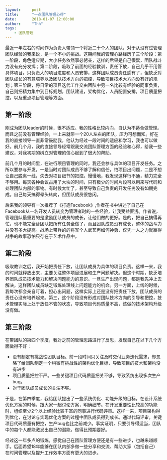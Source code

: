 ```yaml
---
layout:     post
title:      "一点团队管理心得"
date:       2018-01-07 12:00:00
author:     "Thh"
tags:
    - 团队管理
---
```


最近一年左右的时间作为负责人带领一个将近二十个人的团队，对于从没有过管理团队经验的我来说，是一个不小的挑战。这期间我的管理心路经历了三个阶段：第一阶段，角色适应期，大小任务依然事必躬亲，这样的后果是自己很累，团队战斗力没有充分发挥；第二阶段，吸取了前面的经验教训，责任下放，自己几乎不用管具体项目，只负责大的项目进度和人员安排，这样团队成员责任感有了，但缺乏对团队成长的有意培养以及团队技术方向的把控，导致项目技术大方向没有好的规划；第三阶段，将日常的项目迭代工作交由团队中另一名比较有经验的同事负责，自己则把精力集中到目标规划，团队建设，架构优化，人员配置安排，项目质量把控，以及重点项目管理等方面。

## 第一阶段

刚成为团队leader的时候，很不适应。我的性格比较内向，自认为不适合做管理。而且之前没有管理经验，一上来就带一个20人左右的团队，压力可想而知。好在我的直接领导一直非常鼓励我，他认为经过一段时间的适应和学习，我也可以做好。前几个月，我的直接领导经常跟我交流团队管理方面的经验和心得，给我一些建议，对我初期的树立对管理的信心起到了很大的帮助。

前几个月的时间里，在进行项目管理的同时，我还会参与具体的项目开发任务。之所以要参与开发，一是当时对团队成员不够了解和信任，怕项目出问题，二是不想让自己脱离一线，失去对项目细节的把控。慢慢地，我发现这样行不通，精力完全不够用。每天各种会议占用了大块的时间，只有极少的时间片段可以用来写代码和处理团队内部的事物。有时候太忙了，甚至导致自己负责的开发任务没有如期完成。自己每天搞得晕头转向，但团队成员很悠闲。

后来我的领导有一次推荐了《打造Facebook》,作者在书中讲述了自己在Facebook从一名开发人员转变为管理者时的一些经验，让我受益匪浅。作者说，管理团队最重要的是激励团队成员的成长，让他们做的更好。是的，把自己搞得再忙，也不能完全替团队把所有任务全做了，而且团队成员没有成长，整体的战斗力并没有多大提高。战场上带兵的的将军个人武艺再如何神勇，仅凭一人之力就赢得战争的故事恐怕只存在于艺术作品中。

## 第二阶段

吸取教训之后，我开始把责任下放，让团队成员为具体的项目负责。这样一来，我的时间就释放出来，主要关注整体项目进展和生产问题解决。但这个时期，缺乏培养团队成员技术能力和解决问题能力的意识。一旦生产出现问题，都是我先冲上去解决，这样团队成员缺乏锻炼处理线上问题能力的机会。另一方面，上线的时候，我每次都会亲自盯着，担心出问题，这样实际上还是没有把责任下放，团队成员的责任心没有培养起来。第三，这个阶段没有形成对团队技术方向的引导和把控，技术管理实际上处于放任不管的状态，导致项目代码质量不高，该做的技术架构升级没有做。

## 第三阶段

在带团队的第四个季度，我对之前的管理思路进行了反思，发现自己在以下几个方面做得不好：

+ 没有制定有挑战性团队目标。前一段时间只关注及时交付业务迭代需求，却忽略了给团队制定一个稍微有挑战性的架构优化目标，导致项目的技术和架构没有进步
+ 项目质量把控不严。一些关键项目代码质量把关不够，导致系统出现多次生产bug。
+ 对于团队成员成长的关注不够。

于是，在第四季度，我给团队提出了一些系统优化、功能升级的目标。在设计系统优化方案的时候，跟大家一起讨论方案，明确细节。在开发重要性比较高的功能时，组织至少2个以上经验比较丰富的同事进行代码评审。这样一来，项目架构得到优化，在讨论与实现优化方案的过程中团队成员得到成长。通过代码评审，关键项目代码质量有把控，生产bug也比之前减少。事实证明，只要引导得适当，团队中的每个人都能激发出自己的潜能，做得比预期要好。

经过这一年多点的锻炼，感觉自己在团队管理方便还是有一些进步，也越来越顺手。后面希望18年能够在团队内部多做一些分享和交流、帮助大家（包括自己）在时间管理以及提升工作效率方面有更大的进步。

